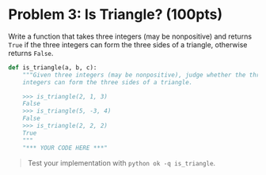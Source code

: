 # Problem 3: Is Triangle? (100pts)

Write a function that takes three integers (may be nonpositive) and returns `True` if the three integers can form the three sides of a triangle, otherwise returns `False`.

```python
def is_triangle(a, b, c):
    """Given three integers (may be nonpositive), judge whether the three
    integers can form the three sides of a triangle.

    >>> is_triangle(2, 1, 3)
    False
    >>> is_triangle(5, -3, 4)
    False
    >>> is_triangle(2, 2, 2)
    True
    """
    "*** YOUR CODE HERE ***"
```

> Test your implementation with `python ok -q is_triangle`.
